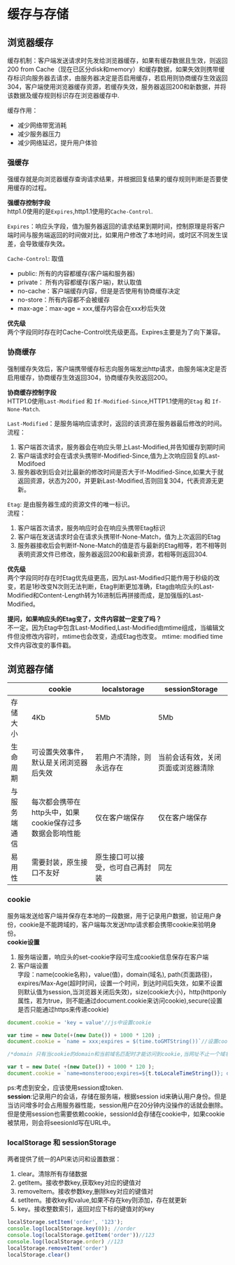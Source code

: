 # 缓存与存储
## 浏览器缓存  
缓存机制：客户端发送请求时先发给浏览器缓存，如果有缓存数据且生效，则返回200 from Cache（现在已区分disk和memory）和缓存数据，如果失效则携带缓存标识向服务器去请求，由服务器决定是否启用缓存，若启用则协商缓存生效返回304，客户端使用浏览器缓存资源，若缓存失效，服务器返回200和新数据，并将该数据及缓存规则标识存在浏览器缓存中.

缓存作用：
* 减少网络带宽消耗
* 减少服务器压力
* 减少网络延迟，提升用户体验  

### 强缓存
强缓存就是向浏览器缓存查询请求结果，并根据回复结果的缓存规则判断是否要使用缓存的过程。  

**强缓存控制字段**  
http1.0使用的是`Expires`,http1.1使用的`Cache-Control`.  

`Expires`：响应头字段，值为服务器返回的请求结果到期时间，控制原理是将客户端时间与服务端返回的时间做对比，如果用户修改了本地时间，或时区不同发生误差，会导致缓存失效。  

`Cache-Control`: 取值
* public: 所有的内容都缓存(客户端和服务器)
* private： 所有内容都缓存(客户端)，默认取值
* no-cache：客户端缓存内容，但是是否使用有协商缓存决定
* no-store：所有内容都不会被缓存
* max-age：max-age = xxx,缓存内容会在xxx秒后失效

**优先级**  
两个字段同时存在时Cache-Control优先级更高。Expires主要是为了向下兼容。

### 协商缓存
强制缓存失效后，客户端携带缓存标志向服务端发出http请求，由服务端决定是否启用缓存，协商缓存生效返回304，协商缓存失败返回200。  

**协商缓存控制字段**  
HTTP1.0使用`Last-Modified` 和 `If-Modified-Since`,HTTP1.1使用的`Etag` 和 `If-None-Match`.  

`Last-Modified`：是服务端响应请求时，返回的该资源在服务器最后修改的时间。  
流程：
1. 客户端首次请求，服务器会在响应头带上Last-Modified,并告知缓存到期时间  
2. 客户端请求时会在请求头携带If-Modified-Since,值为上次响应回复的Last-Modifoed  
3. 服务器收到后会对比最新的修改时间是否大于If-Modified-Since,如果大于就返回资源，状态为200，并更新Last-Modified,否则回复304，代表资源无更新。

`Etag`: 是由服务器生成的资源文件的唯一标识。  
流程：
1. 客户端首次请求，服务响应时会在响应头携带Etag标识   
2. 客户端在发送请求时会在请求头携带If-None-Match，值为上次返回的Etag
3. 服务器接收后会判断If-None-Match的值是否与最新的Etag相等，若不相等则表明资源文件已修改，服务器返回200和最新资源，若相等则返回304.  

**优先级**  
两个字段同时存在时Etag优先级更高，因为Last-Modified只能作用于秒级的改变，若是1秒改变N次则无法判断，Etag判断更加准确，Etag由响应头的Last-Modified和Content-Length转为16进制后再拼接而成，是加强版的Last-Modified。  

**提问，如果响应头的Etag变了，文件内容就一定变了吗？**  
不一定。因为Etag中包含Last-Modified,Last-Modified由mtime组成，当编辑文件但没修改内容时，mtime也会改变，造成Etag也改变。
mtime: modified time 文件内容改变的事件戳。

## 浏览器存储  
|           | cookie |  localstorage  | sessionStorage |
|-----------|---------|----------------|---------------|
|存储大小    | 4Kb   | 5Mb            | 5Mb           |
|生命周期    |可设置失效事件，默认是关闭浏览器后失效|若用户不清除，则永远存在|当前会话有效，关闭页面或浏览器清除|
|与服务端通信|每次都会携带在http头中，如果cookie保存过多数据会影响性能|仅在客户端保存|仅在客户端保存|
|易用性      |需要封装，原生接口不友好|原生接口可以接受，也可自己再封装|同左|

### cookie 
服务端发送给客户端并保存在本地的一段数据，用于记录用户数据，验证用户身份，cookie是不能跨域的，客户端每次发送http请求都会携带cookie来验明身份。  
**cookie设置**  
1. 服务端设置，响应头的set-cookie字段可生成cookie信息保存在客户端  
2. 客户端设置  
字段：name(cookie名称)，value(值)，domain(域名), path(页面路径)，expires/Max-Age(超时时间，设置一个时间，到达时间后失效，如果不设置则默认值为session,当浏览器关闭后失效)，size(cookie大小)，http(httponly属性，若为true，则不能通过document.cookie来访问cookie),secure(设置是否只能通过https来传递cookie)
```js
document.cookie = 'key = value'//js中设置cookie

var time = new Date(+(new Date()) + 1000 * 120) ;
document.cookie = `name = xxx;expires = $(time.toGMTString())`//设置cookie过期时间expires,如果要删除cookie，就设置过去的时间

/*domain 只有当cookie的domain和当前域名匹配时才能访问到cookie,当网址不止一个域名时，比如a.example.com和b.example.com如果想共享cookie,那么domain要设置成example.com，path路径要设置为/ */

var t = new Date( +(new Date()) + 1000 * 120 );
document.cookie = `name=monsterooo;expires=${t.toLocaleTimeString()}; domain=.example.com; path=/`;
```
ps:考虑到安全，应该使用session或token.  
**session**:记录用户的会话，存储在服务端，根据session id来确认用户身份。但是当访问增多时会占用服务器性能，session用户在20分钟内没操作的话就会删除。但是使用session也需要依赖cookie，sessionId会存储在cookie中，如果cookie被禁用，则会将seesionId写在URL中。


### localStorage 和 sessionStorage
两者提供了统一的API来访问和设置数据：  
1. clear。清除所有存储数据  
2. getItem。接收参数key,获取key对应的键值对 
3. removeItem。接收参数key,删除key对应的键值对  
4. setItem。接收key和value,如果不存在key则添加，存在就更新   
5. key。接收整数索引，返回对应下标的键值对的key
```js
localStorage.setItem('order', '123');
console.log(localStorage.key(0)); //order
console.log(localStorage.getItem('order'))//123
console.log(localStorage.order) //123
localStorage.removeItem('order')
localStorage.clear()

```
